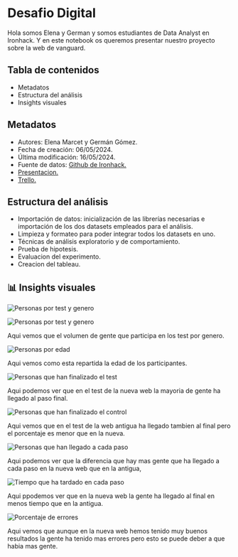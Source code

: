 # Desafio Digital

Hola somos Elena y German y somos estudiantes de Data Analyst en Ironhack. Y en este notebook os queremos presentar nuestro proyecto sobre la web de vanguard. 

## Tabla de contenidos

- Metadatos
- Estructura del análisis
- Insights visuales

## Metadatos

- Autores: Elena Marcet y Germán Gómez.
- Fecha de creación: 06/05/2024.
- Última modificación: 16/05/2024.
- Fuente de datos: <a href= "https://github.com/data-bootcamp-v4/lessons/tree/main/5_6_eda_inf_stats_tableau/project/files_for_project">Github de Ironhack.</a>
- <a href= "https://docs.google.com/presentation/d/1ovTVk-veAmXTIMXzdJ6gmUxsiHS3h5zoquGDdkoG1ec/edit#slide=id.g2db4bcc2968_0_83">Presentacion.</a>
- <a href= "https://trello.com/b/0AHbw8fl/proyecto-2">Trello.</a>

## Estructura del análisis

- Importación de datos: inicialización de las librerías necesarias e importación de los dos datasets empleados para el análisis.
- Limpieza y formateo para poder integrar todos los datasets en uno.
- Técnicas de análisis exploratorio y de comportamiento.
- Prueba de hipotesis.
- Evaluacion del experimento.
- Creacion del tableau.

## 📊 Insights visuales

![Personas por test y genero](https://drive.google.com/uc?export=view&id=1FAPNtvbXMtNFGfQc2fRoV0tY6nT1xlmC)

![Personas por test y genero](https://drive.google.com/file/d/1FAPNtvbXMtNFGfQc2fRoV0tY6nT1xlmC/view?usp=drive_link)

Aqui vemos que el volumen de gente que participa en los test por genero.

![Personas por edad](https://drive.google.com/file/d/1JJQ_FGW2JdX8nipPzvzkjj4HdiXfrFW_/view?usp=drive_link)

Aqui vemos como esta repartida la edad de los participantes.

![Personas que han finalizado el test](https://drive.google.com/file/d/1KCYr5_rbMWQdRzeuQWeri2JODQT2rnm8/view?usp=sharing)

Aqui podemos ver que en el test de la nueva web la mayoria de gente ha llegado al paso final.

![Personas que han finalizado el control](https://drive.google.com/file/d/1Hyvi7AhjFwJ70zzqNfUuySxxFHHcjQts/view?usp=sharing)

Aqui vemos que en el test de la web antigua ha llegado tambien al final pero el porcentaje es menor que en la nueva.

![Personas que han llegado a cada paso](https://drive.google.com/file/d/1CYwmZk6g8ZqIYIUjD7wVXdHE7rrQD5Ap/view?usp=sharing)

Aqui podemos ver que la diferencia que hay mas gente que ha llegado a cada paso en la nueva web que en la antigua,

![Tiempo que ha tardado en cada paso](https://drive.google.com/file/d/127o47P-TERdRcJLPI4j-8ATvijHcphdA/view?usp=sharing)

Aqui ppodemos ver que en la nueva web la gente ha llegado al final en menos tiempo que en la antigua.

![Porcentaje de errores](https://drive.google.com/file/d/1InNQbcJ9jMZuqk947X_hJoXK1AXtS-aq/view?usp=sharing)

Aqui vemos que aunque en la nueva web hemos tenido muy buenos resultados la gente ha tenido mas errores pero esto se puede deber a que habia mas gente.